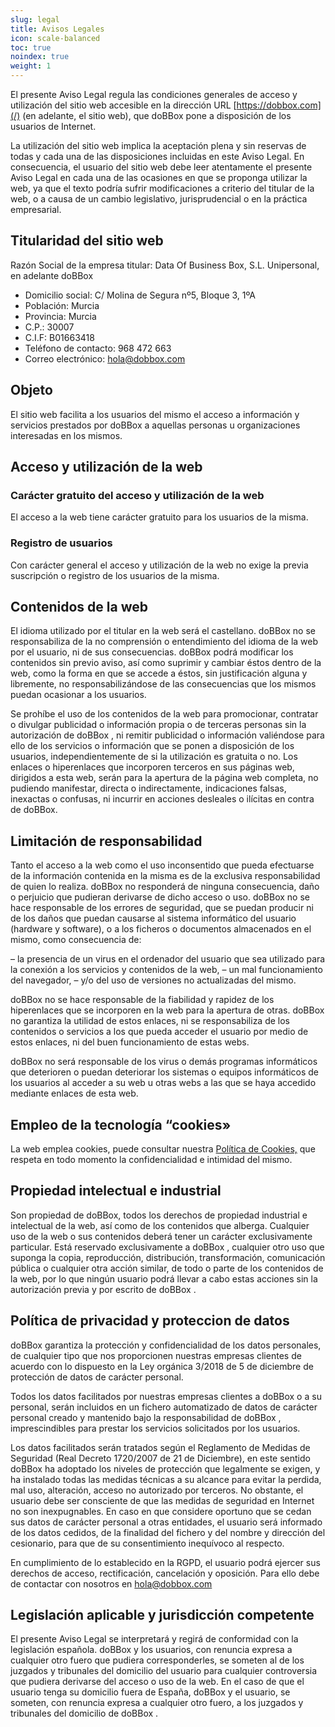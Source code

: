 ```yaml
---
slug: legal
title: Avisos Legales
icon: scale-balanced
toc: true
noindex: true
weight: 1
---
```


El presente Aviso Legal regula las condiciones generales de acceso y utilización del sitio web accesible en la dirección URL [https://dobbox.com](/) (en adelante, el sitio web), que doBBox pone a disposición de los usuarios de Internet.

La utilización del sitio web implica la aceptación plena y sin reservas de todas y cada una de las disposiciones incluidas en este Aviso Legal. En consecuencia, el usuario del sitio web debe leer atentamente el presente Aviso Legal en cada una de las ocasiones en que se proponga utilizar la web, ya que el texto podría sufrir modificaciones a criterio del titular de la web, o a causa de un cambio legislativo, jurisprudencial o en la práctica empresarial.

## Titularidad del sitio web

Razón Social de la empresa titular: Data Of Business Box, S.L. Unipersonal, en adelante doBBox

- Domicilio social: C/ Molina de Segura nº5, Bloque 3, 1ºA
- Población: Murcia
- Provincia: Murcia
- C.P.: 30007
- C.I.F: B01663418
- Teléfono de contacto: 968 472 663
- Correo electrónico: hola@dobbox.com

## Objeto

El sitio web facilita a los usuarios del mismo el acceso a información y servicios prestados por doBBox a aquellas personas u organizaciones interesadas en los mismos.

## Acceso y utilización de la web

### Carácter gratuito del acceso y utilización de la web

El acceso a la web tiene carácter gratuito para los usuarios de la misma.

### Registro de usuarios

Con carácter general el acceso y utilización de la web no exige la previa suscripción o registro de los usuarios de la misma.

## Contenidos de la web

El idioma utilizado por el titular en la web será el castellano. doBBox no se responsabiliza de la no comprensión o entendimiento del idioma de la web por el usuario, ni de sus consecuencias.
doBBox podrá modificar los contenidos sin previo aviso, así como suprimir y cambiar éstos dentro de la web, como la forma en que se accede a éstos, sin justificación alguna y libremente, no responsabilizándose de las consecuencias que los mismos puedan ocasionar a los usuarios.

Se prohíbe el uso de los contenidos de la web para promocionar, contratar o divulgar publicidad o información propia o de terceras personas sin la autorización de doBBox , ni remitir publicidad o información valiéndose para ello de los servicios o información que se ponen a disposición de los usuarios, independientemente de si la utilización es gratuita o no.
Los enlaces o hiperenlaces que incorporen terceros en sus páginas web, dirigidos a esta web, serán para la apertura de la página web completa, no pudiendo manifestar, directa o indirectamente, indicaciones falsas, inexactas o confusas, ni incurrir en acciones desleales o ilícitas en contra de doBBox.

## Limitación de responsabilidad

Tanto el acceso a la web como el uso inconsentido que pueda efectuarse de la información contenida en la misma es de la exclusiva responsabilidad de quien lo realiza. doBBox no responderá de ninguna consecuencia, daño o perjuicio que pudieran derivarse de dicho acceso o uso. doBBox no se hace responsable de los errores de seguridad, que se puedan producir ni de los daños que puedan causarse al sistema informático del usuario (hardware y software), o a los ficheros o documentos almacenados en el mismo, como consecuencia de:

– la presencia de un virus en el ordenador del usuario que sea utilizado para la conexión a los servicios y contenidos de la web,
– un mal funcionamiento del navegador,
– y/o del uso de versiones no actualizadas del mismo.

doBBox no se hace responsable de la fiabilidad y rapidez de los hiperenlaces que se incorporen en la web para la apertura de otras. doBBox no garantiza la utilidad de estos enlaces, ni se responsabiliza de los contenidos o servicios a los que pueda acceder el usuario por medio de estos enlaces, ni del buen funcionamiento de estas webs.

doBBox no será responsable de los virus o demás programas informáticos que deterioren o puedan deteriorar los sistemas o equipos informáticos de los usuarios al acceder a su web u otras webs a las que se haya accedido mediante enlaces de esta web.

## Empleo de la tecnología “cookies»

La web emplea cookies, puede consultar nuestra [Política de Cookies,](/cookies/) que respeta en todo momento la confidencialidad e intimidad del mismo.

## Propiedad intelectual e industrial

Son propiedad de doBBox, todos los derechos de propiedad industrial e intelectual de la web, así como de los contenidos que alberga. Cualquier uso de la web o sus contenidos deberá tener un carácter exclusivamente particular. Está reservado exclusivamente a doBBox , cualquier otro uso que suponga la copia, reproducción, distribución, transformación, comunicación pública o cualquier otra acción similar, de todo o parte de los contenidos de la web, por lo que ningún usuario podrá llevar a cabo estas acciones sin la autorización previa y por escrito de doBBox .

## Política de privacidad y proteccion de datos

doBBox garantiza la protección y confidencialidad de los datos personales, de cualquier tipo que nos proporcionen nuestras empresas clientes de acuerdo con lo dispuesto en la Ley orgánica 3/2018 de 5 de diciembre de protección de datos de carácter personal.

Todos los datos facilitados por nuestras empresas clientes a doBBox o a su personal, serán incluidos en un fichero automatizado de datos de carácter personal creado y mantenido bajo la responsabilidad de doBBox , imprescindibles para prestar los servicios solicitados por los usuarios.

Los datos facilitados serán tratados según el Reglamento de Medidas de Seguridad (Real Decreto 1720/2007 de 21 de Diciembre), en este sentido doBBox ha adoptado los niveles de protección que legalmente se exigen, y ha instalado todas las medidas técnicas a su alcance para evitar la perdida, mal uso, alteración, acceso no autorizado por terceros. No obstante, el usuario debe ser consciente de que las medidas de seguridad en Internet no son inexpugnables. En caso en que considere oportuno que se cedan sus datos de carácter personal a otras entidades, el usuario será informado de los datos cedidos, de la finalidad del fichero y del nombre y dirección del cesionario, para que de su consentimiento inequívoco al respecto.

En cumplimiento de lo establecido en la RGPD, el usuario podrá ejercer sus derechos de acceso, rectificación, cancelación y oposición. Para ello debe de contactar con nosotros en hola@dobbox.com

## Legislación aplicable y jurisdicción competente

El presente Aviso Legal se interpretará y regirá de conformidad con la legislación española. doBBox y los usuarios, con renuncia expresa a cualquier otro fuero que pudiera corresponderles, se someten al de los juzgados y tribunales del domicilio del usuario para cualquier controversia que pudiera derivarse del acceso o uso de la web. En el caso de que el usuario tenga su domicilio fuera de España, doBBox y el usuario, se someten, con renuncia expresa a cualquier otro fuero, a los juzgados y tribunales del domicilio de doBBox .
